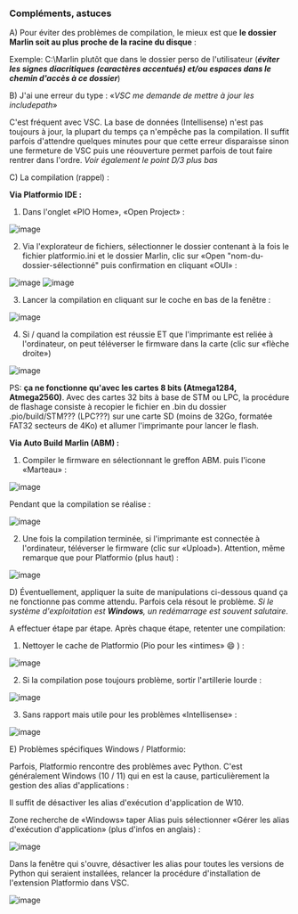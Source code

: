 ### Compléments, astuces
A) Pour éviter des problèmes de compilation, le mieux est que **le dossier Marlin soit au plus proche de la racine du disque** :

Exemple: C:\Marlin plutôt que dans le dossier perso de l'utilisateur (_**éviter les signes diacritiques (caractères accentués) et/ou espaces dans le chemin d'accès à ce dossier**_)

B) J'ai une erreur du type : «*VSC me demande de mettre à jour les includepath*»

C'est fréquent avec VSC. La base de données (Intellisense) n'est pas toujours à jour, la plupart du temps ça n'empêche pas la compilation. Il suffit parfois d'attendre quelques minutes pour que cette erreur disparaisse sinon une fermeture de VSC puis une réouverture permet parfois de tout faire rentrer dans l'ordre.
*Voir également le point D/3 plus bas*

C) La compilation (rappel) :

**Via Platformio IDE :**
1) Dans l'onglet «PIO Home», «Open Project» :

![image](./images/VSC/platformio-ouvrir-projet.jpg)

2) Via l'explorateur de fichiers, sélectionner le dossier contenant à la fois le fichier platformio.ini et le dossier Marlin, clic sur «Open "nom-du-dossier-sélectionné" puis confirmation en cliquant «OUI» :

![image](./images/VSC/platformio-ouvrir-projet-selection-dossier.jpg)
![image](./images/VSC/platformio-ouvrir-projet-selection-dossier-confiance.jpg)
	
3) Lancer la compilation en cliquant sur le coche en bas de la fenêtre :

![image](./images/VSC/platformio-compiler.jpg)	

4) Si / quand la compilation est réussie ET que l'imprimante est reliée à l'ordinateur, on peut téléverser le firmware dans la carte (clic sur «flèche droite»)

![image](./images/VSC/platformio-televerser.jpg)

PS: **ça ne fonctionne qu'avec les cartes 8 bits (Atmega1284, Atmega2560)**. Avec des cartes 32 bits à base de STM ou LPC, la procédure de flashage consiste à recopier le fichier en .bin du dossier .pio/build/STM??? (LPC???) sur une carte SD (moins de 32Go, formatée FAT32 secteurs de 4Ko) et allumer l'imprimante pour lancer le flash.

**Via Auto Build Marlin (ABM) :**
1) Compiler le firmware en sélectionnant le greffon ABM. puis l'icone «Marteau» :

![image](./images/VSC/ABM-compller.jpg)

Pendant que la compilation se réalise :

![image](./images/VSC/ABM-compilation-en-cours.jpg)

2) Une fois la compilation terminée, si l'imprimante est connectée à l'ordinateur, téléverser le firmware (clic sur «Upload»). Attention, même remarque que pour Platformio (plus haut) :

![image](./images/VSC/ABM-televerser-carte-mere.jpg)

 D) Éventuellement, appliquer la suite de manipulations ci-dessous quand ça ne fonctionne pas comme attendu. Parfois cela résout le problème. *Si le système d'exploitation est **Windows**, un redémarrage est souvent salutaire*.

 A effectuer étape par étape. Après chaque étape, retenter une compilation:

 1) Nettoyer le cache de Platformio (Pio pour les «intimes» 😄 ) :
 
 ![image](./images/VSC/platformioclean-cleanall.jpg)
 
2) Si la compilation pose toujours problème, sortir l'artillerie lourde :

![image](./images/VSC/supprimerdossier_pio.jpg)

3) Sans rapport mais utile pour les problèmes «Intellisense» :

![image](./images/VSC/platformioIDE-intellisense-1.jpg)

 E) Problèmes spécifiques Windows / Platformio:

Parfois, Platformio rencontre des problèmes avec Python. C'est généralement Windows (10 / 11) qui en est la cause, particulièrement la gestion des alias d'applications :

Il suffit de désactiver les alias d'exécution d'application de W10.

Zone recherche de «Windows» taper Alias puis sélectionner «Gérer les alias d'exécution d'application» (plus d'infos en anglais) : 

![image](./images/VSC/alias-recherche.jpg)

Dans la fenêtre qui s'ouvre, désactiver les alias pour toutes les versions de Python qui seraient installées, relancer la procédure  d'installation de l'extension Platformio dans VSC. 

![image](./images/VSC/aliasexecutionapplication-pythondesactive.jpg)
